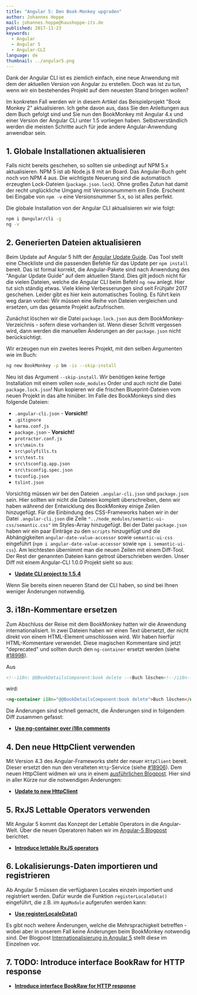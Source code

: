 ```yaml
---
title: "Angular 5: Den Book-Monkey upgraden"
author: Johannes Hoppe
mail: johannes.hoppe@haushoppe-its.de
published: 2017-11-23
keywords:
  - Angular
  - Angular 5
  - Angular-CLI
language: de
thumbnail: ../angular5.png
---
```


Dank der Angular CLI ist es ziemlich einfach, eine neue Anwendung mit dem der aktuellen Version von Angular zu erstellen. Doch was ist zu tun, wenn wir ein bestehendes Projekt auf dem neuesten Stand bringen wollen?

Im konkreten Fall werden wir in diesem Artikel das Beispielprojekt "Book Monkey 2" aktualisieren.
Ich gehe davon aus, dass Sie den Anleitungen aus dem Buch gefolgt sind und Sie nun den BookMonkey mit Angular 4.x und einer Version der Angular CLI unter 1.5 vorliegen haben. Selbstverständlich werden die meisten Schritte auch für jede andere Angular-Anwendung anwendbar sein. 


## 1. Globale Installationen aktualisieren

Falls nicht bereits geschehen, so sollten sie unbedingt auf NPM 5.x aktualisieren. NPM 5 ist ab Node.js 8 mit an Board. Das Angular-Buch geht noch von NPM 4 aus. Die wichtigste Neuerung sind die automatisch erzeugten Lock-Dateien (`package.json.lock`). Ohne großes Zutun hat damit der recht unglückliche Umgang mit Versionsnummern ein Ende. Erscheint bei Eingabe von `npm -v` eine Versionsnummer 5.x, so ist alles perfekt.  

Die globale Installation von der Angular CLI aktualisieren wir wie folgt:

```bash
npm i @angular/cli -g
ng -v
```


## 2. Generierten Dateien aktualisieren

Beim Update auf Angular 5 hilft der [Angular Update Guide](https://angular-update-guide.firebaseapp.com/).
Das Tool stellt eine Checkliste und die passenden Befehle für das Update per `npm install` bereit.
Das ist formal korrekt, die Angular-Pakete sind nach Anwendung des "Angular Update Guide" auf dem aktuellen Stand. Dies gilt jedoch nicht für die vielen Dateien, welche die Angular CLI beim Befehl `ng new` anlegt. Hier tut sich ständig etwas. Viele kleine Verbesserungen sind seit Frühjahr 2017 geschehen.
Leider gibt es hier kein automatisches Tooling. Es führt kein weg daran vorbei: Wir müssen eine Reihe von Dateien vergleichen und ersetzen, um das gesamte Projekt aufzufrischen.

Zunächst löschen wir die Datei `package.lock.json` aus dem BookMonkey-Verzeichnis - sofern diese vorhanden ist. Wenn dieser Schritt vergessen wird, dann werden die manuellen Änderungen an der `package.json` nicht berücksichtigt.

Wir erzeugen nun ein zweites leeres Projekt, mit den selben Argumenten wie im Buch:

```bash
ng new BookMonkey -p bm -is --skip-install
``` 

Neu ist das Argument `--skip-install`. Wir benötigen keine fertige Installation mit einem vollen `node_modules` Order und auch nicht die Datei `package.lock.json`! Nun kopieren wir die frischen Blueprint-Dateien vom neuen Projekt in das alte hinüber. Im Falle des BookMonkeys sind dies folgende Dateien:

* `.angular-cli.json` - __Vorsicht!__
* `.gitignore`
* `karma.conf.js`
* `package.json` - __Vorsicht!__
* `protractor.conf.js`
* `src\main.ts`
* `src\polyfills.ts`
* `src\test.ts`
* `src\tsconfig.app.json`
* `src\tsconfig.spec.json`
* `tsconfig.json`
* `tslint.json`

Vorsichtig müssen wir bei den Dateien `.angular-cli.json` und `package.json` sein.
Hier sollten wir nicht die Dateien komplett überschreiben, denn wir haben während der Entwicklung des BookMonkey einige Zeilen hinzugefügt. Für die Einbindung des CSS-Frameworks haben wir in der Datei `.angular-cli.json` die Zeile `"../node_modules/semantic-ui-css/semantic.css"` im Styles-Array hinzugefügt. Bei der Datei `package.json` haben wir ein paar Einträge zu den `scripts` hinzugefügt und die Abhängigkeiten `angular-date-value-accessor` sowie `semantic-ui-css` eingeführt (`npm i angular-date-value-accessor` sowie `npm i semantic-ui-css`). Am leichtesten übernimmt man die neuen Zeilen mit einem Diff-Tool. Der Rest der genannten Dateien kann getrost überschrieben werden. Unser Diff mit einem Angular-CLI 1.0.0 Projekt sieht so aus:

* __[Update CLI project to 1.5.4](https://github.com/book-monkey2-build/iteration-7-i18n/commit/3c607f0bef8b6577029cf15dcec8fe9c6ff05874)__

Wenn Sie bereits einen neueren Stand der CLI haben, so sind bei Ihnen weniger Änderungen notwendig.


## 3. i18n-Kommentare ersetzen

Zum Abschluss der Reise mit dem BookMonkey hatten wir die Anwendung internationalisiert.
In zwei Dateien haben wir einen Text übersetzt, der nicht direkt von einem HTML-Element umschlossen wird. Wir haben hierfür HTML-Kommentare verwendet. Diese magischen Kommentare sind jetzt "deprecated" und sollten durch den `ng-container` ersetzt werden (siehe [#18998](https://github.com/angular/angular/pull/18998)).

Aus
```html
<!--i18n: @@BookDetailsComponent:book delete -->Buch löschen<!--/i18n-->
```

wird:
```html
<ng-container i18n="@@BookDetailsComponent:book delete">Buch löschen</ng-container>
```

Die Änderungen sind schnell gemacht, die Änderungen sind in folgendem Diff zusammen gefasst:

* __[Use ng-container over i18n comments](https://github.com/book-monkey2-build/iteration-7-i18n/commit/6e54598b2e05aff8e804e2bce7e47577a7c3b216)__


## 4. Den neue HttpClient verwenden

Mit Version 4.3 des Angular-Frameworks steht der neuer `HttpClient` bereit. Dieser ersetzt den nun den veralteten `Http`-Service (siehe [#18906](https://github.com/angular/angular/pull/18906)). Dem neuen HttpClient widmen wir uns in einem [ausführlichen Blogpost](/blog/2017-11-httpclient). Hier sind in aller Kürze nur die notwendigen Änderungen:

* __[Update to new HttpClient](https://github.com/book-monkey2-build/iteration-7-i18n/commit/efd88396773ba0c5b52494e0f1aef958f7cc3c3e)__


## 5. RxJS Lettable Operators verwenden

Mit Angular 5 kommt das Konzept der Lettable Operators in die Angular-Welt.
Über die neuen Operatoren haben wir im [Angular-5 Blogpost](/2017-11-angular5#rxjs-lettable-operators) berichtet.

* __[Introduce lettable RxJS operators](https://github.com/book-monkey2-build/iteration-7-i18n/commit/043a3d0bb509aea3b6d714fdda75f55d7283c842)__


## 6. Lokalisierungs-Daten importieren und registrieren

Ab Angular 5 müssen die verfügbaren Locales einzeln importiert und registriert werden.
Dafür wurde die Funktion `registerLocaleData()` eingeführt, die z.B. im `AppModule` aufgerufen werden kann:

* __[Use registerLocaleData()](https://github.com/book-monkey2-build/iteration-7-i18n/commit/0e924f6ab5e540db4ce4c98f2b95c44f42a5b775)__

Es gibt noch weitere Änderungen, welche die Mehrsprachigkeit betreffen - wobei aber in unserem Fall keine Änderungen beim BookMonkey notwendig sind.
Der Blogpost [Internationalisierung in Angular 5](/blog/2017-11-ng5-locales) stellt diese im Einzelnen vor.


## 7. TODO: Introduce interface BookRaw for HTTP response

* __[Introduce interface BookRaw for HTTP response](https://github.com/book-monkey2-build/iteration-7-i18n/commit/f2d380af5171f079d37036370d03d6538e2f18f8)__

